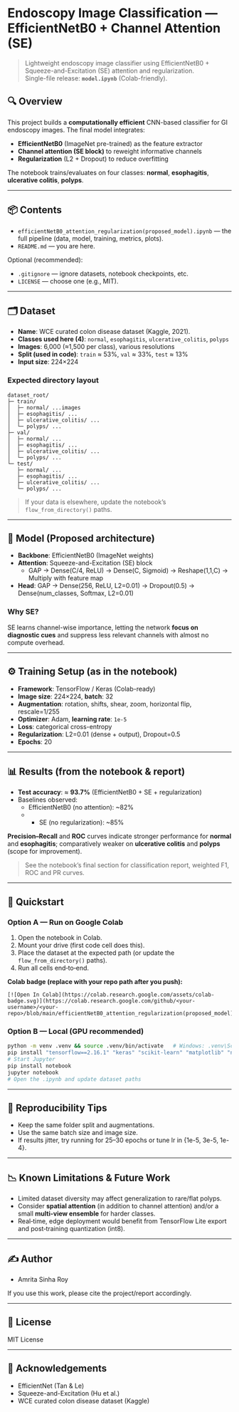 # Endoscopy Image Classification — EfficientNetB0 + Channel Attention (SE)

> Lightweight endoscopy image classifier using EfficientNetB0 + Squeeze-and-Excitation (SE) attention and regularization.  
> Single-file release: **`model.ipynb`** (Colab-friendly).

## 🔍 Overview

This project builds a **computationally efficient** CNN-based classifier for GI endoscopy images. The final model integrates:

- **EfficientNetB0** (ImageNet pre-trained) as the feature extractor
- **Channel attention (SE block)** to reweight informative channels
- **Regularization** (L2 + Dropout) to reduce overfitting

The notebook trains/evaluates on four classes: **normal**, **esophagitis**, **ulcerative colitis**, **polyps**.

---

## 📦 Contents

- `efficientNetB0_attention_regularization(proposed_model).ipynb` — the full pipeline (data, model, training, metrics, plots).
- `README.md` — you are here.

Optional (recommended):

- `.gitignore` — ignore datasets, notebook checkpoints, etc.
- `LICENSE` — choose one (e.g., MIT).

---

## 🗂️ Dataset

- **Name**: WCE curated colon disease dataset (Kaggle, 2021).
- **Classes used here (4)**: `normal`, `esophagitis`, `ulcerative_colitis`, `polyps`
- **Images**: 6,000 (≈1,500 per class), various resolutions
- **Split (used in code)**: `train` ≈ 53%, `val` ≈ 33%, `test` ≈ 13%
- **Input size**: 224×224

### Expected directory layout

```
dataset_root/
├─ train/
│  ├─ normal/ ...images
│  ├─ esophagitis/ ...
│  ├─ ulcerative_colitis/ ...
│  └─ polyps/ ...
├─ val/
│  ├─ normal/ ...
│  ├─ esophagitis/ ...
│  ├─ ulcerative_colitis/ ...
│  └─ polyps/ ...
└─ test/
   ├─ normal/ ...
   ├─ esophagitis/ ...
   ├─ ulcerative_colitis/ ...
   └─ polyps/ ...
```

> If your data is elsewhere, update the notebook’s `flow_from_directory()` paths.

---

## 🧠 Model (Proposed architecture)

- **Backbone**: EfficientNetB0 (ImageNet weights)
- **Attention**: Squeeze-and-Excitation (SE) block
  - GAP → Dense(C/4, ReLU) → Dense(C, Sigmoid) → Reshape(1,1,C) → Multiply with feature map
- **Head**: GAP → Dense(256, ReLU, L2=0.01) → Dropout(0.5) → Dense(num_classes, Softmax, L2=0.01)

### Why SE?

SE learns channel-wise importance, letting the network **focus on diagnostic cues** and suppress less relevant channels with almost no compute overhead.

---

## ⚙️ Training Setup (as in the notebook)

- **Framework**: TensorFlow / Keras (Colab-ready)
- **Image size**: 224×224, **batch**: 32
- **Augmentation**: rotation, shifts, shear, zoom, horizontal flip, rescale=1/255
- **Optimizer**: Adam, **learning rate**: `1e-5`
- **Loss**: categorical cross-entropy
- **Regularization**: L2=0.01 (dense + output), Dropout=0.5
- **Epochs**: 20

---

## 📊 Results (from the notebook & report)

- **Test accuracy**: ≈ **93.7%** (EfficientNetB0 + SE + regularization)
- Baselines observed:
  - EfficientNetB0 (no attention): ~82%
  - - SE (no regularization): ~85%

**Precision–Recall** and **ROC** curves indicate stronger performance for **normal** and **esophagitis**; comparatively weaker on **ulcerative colitis** and **polyps** (scope for improvement).

> See the notebook’s final section for classification report, weighted F1, ROC and PR curves.

---

## 🚀 Quickstart

### Option A — Run on Google Colab

1. Open the notebook in Colab.
2. Mount your drive (first code cell does this).
3. Place the dataset at the expected path (or update the `flow_from_directory()` paths).
4. Run all cells end‑to‑end.

**Colab badge (replace with your repo path after you push):**

```
[![Open In Colab](https://colab.research.google.com/assets/colab-badge.svg)](https://colab.research.google.com/github/<your-username>/<your-repo>/blob/main/efficientNetB0_attention_regularization(proposed_model).ipynb)
```

### Option B — Local (GPU recommended)

```bash
python -m venv .venv && source .venv/bin/activate   # Windows: .venv\Scripts\activate
pip install "tensorflow==2.16.1" "keras" "scikit-learn" "matplotlib" "numpy"
# Start Jupyter
pip install notebook
jupyter notebook
# Open the .ipynb and update dataset paths
```

---

## 🧪 Reproducibility Tips

- Keep the same folder split and augmentations.
- Use the same batch size and image size.
- If results jitter, try running for 25–30 epochs or tune lr in {1e-5, 3e-5, 1e-4}.

---

## 📉 Known Limitations & Future Work

- Limited dataset diversity may affect generalization to rare/flat polyps.
- Consider **spatial attention** (in addition to channel attention) and/or a small **multi-view ensemble** for harder classes.
- Real‑time, edge deployment would benefit from TensorFlow Lite export and post‑training quantization (int8).

---

## ✍️ Author

- Amrita Sinha Roy

If you use this work, please cite the project/report accordingly.

---

## 🧾 License

MIT License 

---

## 🙌 Acknowledgements

- EfficientNet (Tan & Le)
- Squeeze-and-Excitation (Hu et al.)
- WCE curated colon disease dataset (Kaggle)
